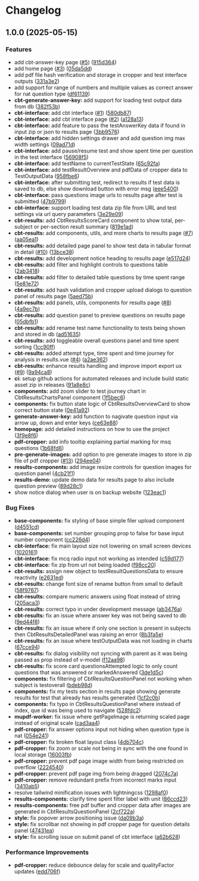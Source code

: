 # Changelog

## 1.0.0 (2025-05-15)


### Features

* add cbt-answer-key page ([#5](https://github.com/TheMoonVyy/pdf2cbt/issues/5)) ([915d364](https://github.com/TheMoonVyy/pdf2cbt/commit/915d364507baf5068498e9a7d9c8f3185bb62ed5))
* add home page ([#3](https://github.com/TheMoonVyy/pdf2cbt/issues/3)) ([05da5dd](https://github.com/TheMoonVyy/pdf2cbt/commit/05da5ddfd68f645213f1af90f6c901348d89dfe4))
* add pdf file hash verification and storage in cropper and test interface outputs ([331a3e2](https://github.com/TheMoonVyy/pdf2cbt/commit/331a3e2ada55e58f3e0bd5690e116cc71a20b6ed))
* add support for range of numbers and multiple values as correct answer for nat question type ([df61139](https://github.com/TheMoonVyy/pdf2cbt/commit/df61139df29ac29f9ba60647fa315a7cd9ac559b))
* **cbt-generate-answer-key:** add support for loading test output data from db ([382f53b](https://github.com/TheMoonVyy/pdf2cbt/commit/382f53bfd8d619dddd4002338d9dc00b8bffcb48))
* **cbt-interface:** add cbt interface ([#1](https://github.com/TheMoonVyy/pdf2cbt/issues/1)) ([580db87](https://github.com/TheMoonVyy/pdf2cbt/commit/580db871c43904edb419dd39b3eb06502fb05362))
* **cbt-interface:** add cbt interface page ([#2](https://github.com/TheMoonVyy/pdf2cbt/issues/2)) ([a128a13](https://github.com/TheMoonVyy/pdf2cbt/commit/a128a136ad11734257cd2acdf3b522e3d7448ddc))
* **cbt-interface:** add feature to pass the testAnswerKey data if found in input zip or json to results page ([3bb9576](https://github.com/TheMoonVyy/pdf2cbt/commit/3bb95765158f3313e90b44365fdb18b0076baf07))
* **cbt-interface:** add hidden settings drawer and add question img max width settings ([09ad71d](https://github.com/TheMoonVyy/pdf2cbt/commit/09ad71d58a06b91256499d11a3e9f523c78e56e4))
* **cbt-interface:** add pause/resume test and show spent time per question in the test interface ([56908f5](https://github.com/TheMoonVyy/pdf2cbt/commit/56908f5ebc4ecacf1fdce0b0c6d94216e4fb2102))
* **cbt-interface:** add testName to currentTestState ([65c92fa](https://github.com/TheMoonVyy/pdf2cbt/commit/65c92fa3ba031d538f21450fdbbb1852559090b6))
* **cbt-interface:** add testResultOverview and pdfData of cropper data to TestOutputData ([958fbe6](https://github.com/TheMoonVyy/pdf2cbt/commit/958fbe60eacebc0fa0826aa75529548be8bcf050))
* **cbt-interface:** after submitting test, redirect to results if test data is saved to db, else show download button with error msg ([eee5400](https://github.com/TheMoonVyy/pdf2cbt/commit/eee5400e11ee2689d8f0f2f1ba2d988df473bcc0))
* **cbt-interface:** pass questions image urls to results page after test is submitted ([47b9799](https://github.com/TheMoonVyy/pdf2cbt/commit/47b979960ba3896bbcae209f44f9177b69e4b7e0))
* **cbt-interface:** support loading test data zip file from URL and test settings via url query parameters ([3e29e09](https://github.com/TheMoonVyy/pdf2cbt/commit/3e29e099871a35c6d3412be31bca255f4b1f2292))
* **cbt-results:** add CbtResultsScoreCard component to show total, per-subject or per-section result summary ([819e1ad](https://github.com/TheMoonVyy/pdf2cbt/commit/819e1ad7e7c51db45e53ffcedd0dd14c49b84005))
* **cbt-results:** add components, utils, and more charts to results page ([#7](https://github.com/TheMoonVyy/pdf2cbt/issues/7)) ([aa05ea1](https://github.com/TheMoonVyy/pdf2cbt/commit/aa05ea19652241b3bf72a9764cbaac3a2d7ae014))
* **cbt-results:** add detailed page panel to show test data in tabular format in detail ([#10](https://github.com/TheMoonVyy/pdf2cbt/issues/10)) ([13bce38](https://github.com/TheMoonVyy/pdf2cbt/commit/13bce38bdbc85b3d9438c3fdc15a51e36e18279a))
* **cbt-results:** add development notice heading to results page ([e517d24](https://github.com/TheMoonVyy/pdf2cbt/commit/e517d24000a6b8403094278cbfb8a9f3acfdfc08))
* **cbt-results:** add filter and highlight controls to questions table ([2ab3418](https://github.com/TheMoonVyy/pdf2cbt/commit/2ab3418a2787af9950f8f7bffde354092c381c25))
* **cbt-results:** add filter to detailed table questions by time spent range ([5e81e72](https://github.com/TheMoonVyy/pdf2cbt/commit/5e81e7246c2f6d53eee31e25e47ea8a146659bcd))
* **cbt-results:** add hash validation and cropper upload dialogs to question panel of results page ([5aed75b](https://github.com/TheMoonVyy/pdf2cbt/commit/5aed75b47c49bc0b287bbefdf26ae575f5eaa7c7))
* **cbt-results:** add panels, utils, components for results page ([#8](https://github.com/TheMoonVyy/pdf2cbt/issues/8)) ([4a9ec7b](https://github.com/TheMoonVyy/pdf2cbt/commit/4a9ec7bd323880fbface0477ce459f9e7b6d3ffe))
* **cbt-results:** add question panel to preview questions on results page ([05dbfb1](https://github.com/TheMoonVyy/pdf2cbt/commit/05dbfb1a711dbfc6aeb82ac6712307b19b4ff150))
* **cbt-results:** add rename test name functionality to tests being shown and stored in db ([ad51635](https://github.com/TheMoonVyy/pdf2cbt/commit/ad51635181f902874759023f4dc65c5b648140ad))
* **cbt-results:** add toggleable overall questions panel and time spent sorting ([1cc90ff](https://github.com/TheMoonVyy/pdf2cbt/commit/1cc90ff2881d204f01bfb99a31dd528d255b0d78))
* **cbt-results:** added attempt type, time spent and time journey for analysis in results.vue ([#4](https://github.com/TheMoonVyy/pdf2cbt/issues/4)) ([a2ae362](https://github.com/TheMoonVyy/pdf2cbt/commit/a2ae36253fce140c2ea98574775052fb173cd04a))
* **cbt-results:** enhance results handling and improve import export ux ([#9](https://github.com/TheMoonVyy/pdf2cbt/issues/9)) ([9a94ca8](https://github.com/TheMoonVyy/pdf2cbt/commit/9a94ca84f24b818c8ddcc918a8b56c5a50502b59))
* **ci:** setup github actions for automated releases and include build static asset zip in releases ([91a8e8c](https://github.com/TheMoonVyy/pdf2cbt/commit/91a8e8ca6430bc2a7e35bf99215bbe4584701e88))
* **components:** add zoom slider to test journey chart in CbtResultsChartsPanel component ([1f5bec6](https://github.com/TheMoonVyy/pdf2cbt/commit/1f5bec65bc766241502f268f13da77d4548b1482))
* **components:** fix button state logic of CbtResultsOverviewCard to show correct button state ([0e41a92](https://github.com/TheMoonVyy/pdf2cbt/commit/0e41a927090cbe4ec0e40b7a817e332771aed88f))
* **generate-answer-key:** add function to nagivate question input via arrow up, down and enter keys ([ce63e88](https://github.com/TheMoonVyy/pdf2cbt/commit/ce63e88721328c7a7c7c00538b9fc436e5a421f4))
* **homepage:** add detailed instructions on how to use the project ([3f9e8f6](https://github.com/TheMoonVyy/pdf2cbt/commit/3f9e8f60d0f90f59b87ba4b30341a45795494d87))
* **pdf-cropper:** add info tooltip explaining partial marking for msq questions ([1b68fd8](https://github.com/TheMoonVyy/pdf2cbt/commit/1b68fd87f588b51321d39d219b650f7d46ee07af))
* **pre-generate-images:** add option to pre generate images to store in zip file of pdf cropper ([#13](https://github.com/TheMoonVyy/pdf2cbt/issues/13)) ([294ee04](https://github.com/TheMoonVyy/pdf2cbt/commit/294ee04a776f7a920093873d028da5c197ccd105))
* **results-components:** add image resize controls for question images for question panel ([4cb21f1](https://github.com/TheMoonVyy/pdf2cbt/commit/4cb21f14a4e29edd145da75a9e8f886128b277cc))
* **results-demo:** update demo data for results page to also include question preview ([89d28c1](https://github.com/TheMoonVyy/pdf2cbt/commit/89d28c168691d661286f103704f5cda51239040c))
* show notice dialog when user is on backup website ([123eac1](https://github.com/TheMoonVyy/pdf2cbt/commit/123eac106199e156db04ed2d2dcceed9443cfa06))


### Bug Fixes

* **base-components:** fix styling of base simple filer upload component ([d4551cd](https://github.com/TheMoonVyy/pdf2cbt/commit/d4551cd30ee79dfe86db6dd2b998f63d27719f34))
* **base-components:** set number grouping prop to false for base input number component ([cc226d4](https://github.com/TheMoonVyy/pdf2cbt/commit/cc226d4c3577e7127502c43d6deba68119d75609))
* **cbt-interface:** fix main layout size not lowering on small screen devices ([1020161](https://github.com/TheMoonVyy/pdf2cbt/commit/1020161ab4692a6dd2e0b16fc7a341900e77acd1))
* **cbt-interface:** fix mcq radio input not working as intended ([c59d177](https://github.com/TheMoonVyy/pdf2cbt/commit/c59d17708e3722ec60d83f37b04cb1cca44c12e1))
* **cbt-interface:** fix zip from url not being loaded ([f98cc20](https://github.com/TheMoonVyy/pdf2cbt/commit/f98cc202a9f00ab321fbb0a00da7bcab76e51e8d))
* **cbt-results:** assign new object to testResultQuestionsData to ensure reactivity ([e2631ed](https://github.com/TheMoonVyy/pdf2cbt/commit/e2631ed8892ce7aeb2ac6f861c083b9fa1443f6d))
* **cbt-results:** change font size of rename button from small to default ([58f9767](https://github.com/TheMoonVyy/pdf2cbt/commit/58f97670410dd10f34d01aba6c930a5417c3d5df))
* **cbt-results:** compare numeric answers using float instead of string ([205aca3](https://github.com/TheMoonVyy/pdf2cbt/commit/205aca383b23a1d6ed5f025259271f88cd251562))
* **cbt-results:** correct typo in under development message ([ab3476a](https://github.com/TheMoonVyy/pdf2cbt/commit/ab3476ab7b99cc0b040f1d5cd87ede02a663c1e5))
* **cbt-results:** fix an issue where answer key was not being saved to db ([9ed44f8](https://github.com/TheMoonVyy/pdf2cbt/commit/9ed44f8849f1a05fc7cb2f623a4d1149a713334f))
* **cbt-results:** fix an issue where if only one section is present in subjects then CbtResultsDetailedPanel was raising an error ([8b3fa5e](https://github.com/TheMoonVyy/pdf2cbt/commit/8b3fa5e3fc36169b8edbce55f31728852edf159c))
* **cbt-results:** fix an issue where testOutputData was not loading in charts ([67cce94](https://github.com/TheMoonVyy/pdf2cbt/commit/67cce94e94672983be62b32e84254cbbc8f31b80))
* **cbt-results:** fix dialog visibility not syncing with parent as it was being passed as prop instead of v-model ([f12aa98](https://github.com/TheMoonVyy/pdf2cbt/commit/f12aa98a949751c6b88fa285fcb4fb3a7c0f7cb5))
* **cbt-results:** fix score card questionsAttempted logic to only count questions that was answered or markedAnswered ([3de1d5c](https://github.com/TheMoonVyy/pdf2cbt/commit/3de1d5cfc231b8680a34c508db20cd2af6e2d517))
* **components:** fix filtering of CbtResultsQuestionPanel not working when subject is testoverall ([bdeb98d](https://github.com/TheMoonVyy/pdf2cbt/commit/bdeb98d046e21a0bf2fcf770d1aee9c377b86229))
* **components:** fix my tests section in results page showing generate results for test that already has results generated ([1cf2c0b](https://github.com/TheMoonVyy/pdf2cbt/commit/1cf2c0b3092fbaf3a753c36d56c29e09e359dff5))
* **components:** fix typo in CbtResultsQuestionPanel where instead of index, que id was being used to navigate ([528fdc2](https://github.com/TheMoonVyy/pdf2cbt/commit/528fdc2f055b5891bf364ee4d517da48db4db725))
* **mupdf-worker:** fix issue where getPageImage is returning scaled page instead of original scale ([cad3aa4](https://github.com/TheMoonVyy/pdf2cbt/commit/cad3aa41ef8d9d4c15cf4462814f5d2438ac54b5))
* **pdf-cropper:** fix answer options input not hiding when question type is nat ([054e241](https://github.com/TheMoonVyy/pdf2cbt/commit/054e241102ae35e895cec4d02bb621f47c240285))
* **pdf-cropper:** fix broken float layout class ([4db704c](https://github.com/TheMoonVyy/pdf2cbt/commit/4db704ca9304866ead3325a6b810199c731af7a5))
* **pdf-cropper:** fix zoom or scale not being in sync with the one found in local storage ([16003fb](https://github.com/TheMoonVyy/pdf2cbt/commit/16003fb55b80f34505684c88550de7f03d330268))
* **pdf-cropper:** prevent pdf page image width from being restricted on overflow ([2224540](https://github.com/TheMoonVyy/pdf2cbt/commit/2224540cc2c34d6b724a993853f015b18d90b2e1))
* **pdf-cropper:** prevent pdf page img from being dragged ([2074c7a](https://github.com/TheMoonVyy/pdf2cbt/commit/2074c7afcaf1a6e3c4b0daedaaea37a5efc53123))
* **pdf-cropper:** remove redundant prefix from incorrect marks input ([3410ab5](https://github.com/TheMoonVyy/pdf2cbt/commit/3410ab548a65a3bb55b62c8fdc0a8ef4d4fe6122))
* resolve tailwind minification issues with lightningcss ([1298af0](https://github.com/TheMoonVyy/pdf2cbt/commit/1298af013a25a2e871418309005fcac699a662dd))
* **results-components:** clarify time spent filter label with unit ([86ccd23](https://github.com/TheMoonVyy/pdf2cbt/commit/86ccd2308ecb2c4cd746b5b5fdbe800cde56ac6c))
* **results-components:** free pdf buffer and cropper data after images are generated in CbtResultsQuestionPanel ([2cf722a](https://github.com/TheMoonVyy/pdf2cbt/commit/2cf722aa9d26da90314e47a081ddd50313cf06ad))
* **style:** fix popover arrow positioning issue ([da09b3a](https://github.com/TheMoonVyy/pdf2cbt/commit/da09b3a398466b632ed599e154b8a38e171660d1))
* **style:** fix scrollbar not showing in pdf cropper page for question details panel ([47431ea](https://github.com/TheMoonVyy/pdf2cbt/commit/47431eacb6215a17370adcc9683bd35eea68a417))
* **style:** fix scrolling issue on submit panel of cbt interface ([a62b628](https://github.com/TheMoonVyy/pdf2cbt/commit/a62b628e4fe7b4cd4b6a30f1e4c801f5678d061d))


### Performance Improvements

* **pdf-cropper:** reduce debounce delay for scale and qualityFactor updates ([edd706f](https://github.com/TheMoonVyy/pdf2cbt/commit/edd706f1c6b1d60e9eec52ec3ab9aafb0e2180ab))
